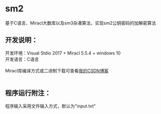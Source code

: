 # sm2
基于C语言、Miracl大数库以及sm3杂凑算法，实现sm2公钥密码的加解密算法

## 开发说明：  
开发环境：Visual Stdio 2017 + Miracl 5.5.4 + windows 10  
开发语言：C语言  
<br>
Miracl库编译方式或二进制下载可查看[我的CSDN博客](https://blog.csdn.net/qq_36290650/article/details/83421230)  
<br>

## 程序运行附注：  
程序输入采用文件输入方式，默认为"input.txt"
